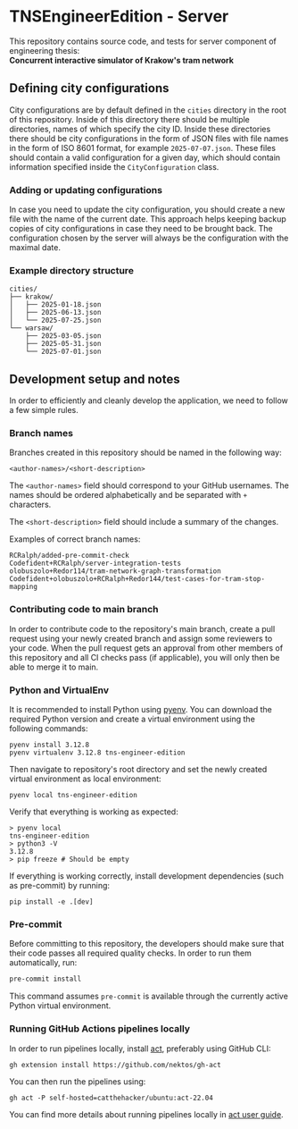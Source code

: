 # TNSEngineerEdition - Server
This repository contains source code, and tests for server component of engineering thesis:  \
**Concurrent interactive simulator of Krakow's tram network**

## Defining city configurations
City configurations are by default defined in the `cities` directory in the root of this repository. Inside of this directory there should be multiple directories, names of which specify the city ID. Inside these directories there should be city configurations in the form of JSON files with file names in the form of ISO 8601 format, for example `2025-07-07.json`. These files should contain a valid configuration for a given day, which should contain information specified inside the `CityConfiguration` class.

### Adding or updating configurations
In case you need to update the city configuration, you should create a new file with the name of the current date. This approach helps keeping backup copies of city configurations in case they need to be brought back. The configuration chosen by the server will always be the configuration with the maximal date.

### Example directory structure
```
cities/
├── krakow/
│   ├── 2025-01-18.json
│   ├── 2025-06-13.json
│   └── 2025-07-25.json
└── warsaw/
    ├── 2025-03-05.json
    ├── 2025-05-31.json
    └── 2025-07-01.json
```

## Development setup and notes
In order to efficiently and cleanly develop the application, we need to follow a few simple rules.

### Branch names
Branches created in this repository should be named in the following way:

`<author-names>/<short-description>`

The `<author-names>` field should correspond to your GitHub usernames. The names should be ordered alphabetically and be separated with `+` characters.

The `<short-description>` field should include a summary of the changes.

Examples of correct branch names:
```
RCRalph/added-pre-commit-check
Codefident+RCRalph/server-integration-tests
olobuszolo+Redor114/tram-network-graph-transformation
Codefident+olobuszolo+RCRalph+Redor144/test-cases-for-tram-stop-mapping
```

### Contributing code to main branch
In order to contribute code to the repository's main branch, create a pull request using your newly created branch and assign some reviewers to your code. When the pull request gets an approval from other members of this repository and all CI checks pass (if applicable), you will only then be able to merge it to main.

### Python and VirtualEnv
It is recommended to install Python using [pyenv](https://github.com/pyenv/pyenv). You can download the required Python version and create a virtual environment using the following commands:
```
pyenv install 3.12.8
pyenv virtualenv 3.12.8 tns-engineer-edition
```

Then navigate to repository's root directory and set the newly created virtual environment as local environment:
```
pyenv local tns-engineer-edition
```

Verify that everything is working as expected:
```
> pyenv local
tns-engineer-edition
> python3 -V
3.12.8
> pip freeze # Should be empty
```

If everything is working correctly, install development dependencies (such as pre-commit) by running:
```
pip install -e .[dev]
```

### Pre-commit
Before committing to this repository, the developers should make sure that their code passes all required quality checks. In order to run them automatically, run:
```sh
pre-commit install
```

This command assumes `pre-commit` is available through the currently active Python virtual environment.

### Running GitHub Actions pipelines locally
In order to run pipelines locally, install [act](https://github.com/nektos/act), preferably using GitHub CLI:
```
gh extension install https://github.com/nektos/gh-act
```

You can then run the pipelines using:
```
gh act -P self-hosted=catthehacker/ubuntu:act-22.04
```

You can find more details about running pipelines locally in [act user guide](https://nektosact.com/).
